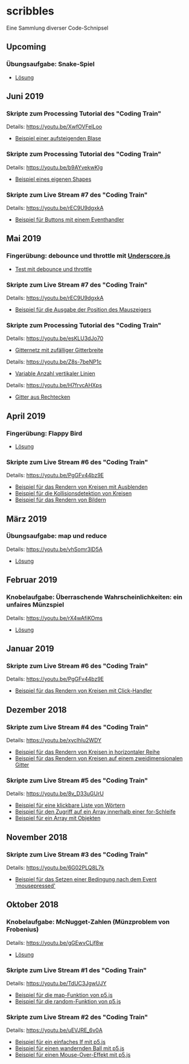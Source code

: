 # scribbles
Eine Sammlung diverser Code-Schnipsel

## Upcoming

### Übungsaufgabe: Snake-Spiel

* [Lösung](https://github.com/dirent/scribbles/tree/master/games/p5_snake)

## Juni 2019

### Skripte zum Processing Tutorial des "Coding Train"
Details:
https://youtu.be/XwfOVFelLoo

* [Beispiel einer aufsteigenden Blase](https://dirent.github.io/scribbles/codingtrain/processing/objects/ascending_bubble/)

### Skripte zum Processing Tutorial des "Coding Train"
Details:
https://youtu.be/b9AYvekwKIg

* [Beispiel eines eigenen Shapes](https://dirent.github.io/scribbles/codingtrain/processing/functions/star/)

### Skripte zum Live Stream #7 des "Coding Train"
Details:
https://youtu.be/rEC9U9dgxkA

* [Beispiel für Buttons mit einem Eventhandler](https://dirent.github.io/scribbles/codingtrain/live/007/events_button/)

## Mai 2019

### Fingerübung: debounce und throttle mit [Underscore.js](https://underscorejs.org/)

* [Test mit debounce und throttle](https://dirent.github.io/scribbles/underscore/debounce/)

### Skripte zum Live Stream #7 des "Coding Train"
Details:
https://youtu.be/rEC9U9dgxkA

* [Beispiel für die Ausgabe der Position des Mauszeigers](https://dirent.github.io/scribbles/codingtrain/live/007/mouseposition/)

### Skripte zum Processing Tutorial des "Coding Train"
Details:
https://youtu.be/esKLU3dJo70

* [Gitternetz mit zufälliger Gitterbreite](https://dirent.github.io/scribbles/codingtrain/processing/loop/while_grid)

Details:
https://youtu.be/Z8s-7beNP1c

* [Variable Anzahl vertikaler Linien](https://dirent.github.io/scribbles/codingtrain/processing/loop/loop_inside_draw)

Details:
https://youtu.be/H7frvcAHXps

* [Gitter aus Rechtecken](https://dirent.github.io/scribbles/codingtrain/processing/loop/nested_loops)

## April 2019

### Fingerübung: Flappy Bird

* [Lösung](https://dirent.github.io/scribbles/games/p5_flappybird)

### Skripte zum Live Stream #6 des "Coding Train"
Details:
https://youtu.be/PgGFv44bz9E

* [Beispiel für das Rendern von Kreisen mit Ausblenden](https://dirent.github.io/scribbles/codingtrain/live/006/fadingbubbles)
* [Beispiel für die Kollisionsdetektion von Kreisen](https://dirent.github.io/scribbles/codingtrain/live/006/intersectingbubbles)
* [Beispiel für das Rendern von Bildern](https://dirent.github.io/scribbles/codingtrain/live/006/imagebubbles)

## März 2019

### Übungsaufgabe: map und reduce
Details:
https://youtu.be/vhSomr3lD5A

* [Lösung](https://dirent.github.io/scribbles/weitz_d3_map-reduce)

## Februar 2019

### Knobelaufgabe: Überraschende Wahrscheinlichkeiten: ein unfaires Münzspiel
Details:
https://youtu.be/rX4wAfiKOms

* [Lösung](https://dirent.github.io/scribbles/weitz_knobelaufgabe_unfaires-muenzspiel)

## Januar 2019

### Skripte zum Live Stream #6 des "Coding Train"
Details:
https://youtu.be/PgGFv44bz9E

* [Beispiel für das Rendern von Kreisen mit Click-Handler](https://dirent.github.io/scribbles/codingtrain/live/006/colorbubbles)

## Dezember 2018

### Skripte zum Live Stream #4 des "Coding Train"
Details:
https://youtu.be/xyclhIu2WDY

* [Beispiel für das Rendern von Kreisen in horizontaler Reihe](https://dirent.github.io/scribbles/codingtrain/live/004/horizontalcircles)
* [Beispiel für das Rendern von Kreisen auf einem zweidimensionalen Gitter](https://dirent.github.io/scribbles/codingtrain/live/004/gridcircles)

### Skripte zum Live Stream #5 des "Coding Train"
Details:
https://youtu.be/8v_D33uGUrU

* [Beispiel für eine klickbare Liste von Wörtern](https://dirent.github.io/scribbles/codingtrain/live/005/wordlist)
* [Beispiel für den Zugriff auf ein Array innerhalb einer for-Schleife](https://dirent.github.io/scribbles/codingtrain/live/005/arraywithforloop)
* [Beispiel für ein Array mit Objekten](https://dirent.github.io/scribbles/codingtrain/live/005/randombubbles)

## November 2018

### Skripte zum Live Stream #3 des "Coding Train"
Details:
https://youtu.be/6G02PLQ8L7k

* [Beispiel für das Setzen einer Bedingung nach dem Event 'mousepressed'](https://dirent.github.io/scribbles/codingtrain/live/003/mousepressed)

## Oktober 2018

### Knobelaufgabe: McNugget-Zahlen (Münzproblem von Frobenius) 
Details:
https://youtu.be/gGEwvCLjf8w

* [Lösung](https://dirent.github.io/scribbles/weitz_knobelaufgabe_mcnugget-zahlen)

### Skripte zum Live Stream #1 des "Coding Train"
Details:
https://youtu.be/TdUC3JgwUJY

* [Beispiel für die map-Funktion von p5.js](https://dirent.github.io/scribbles/codingtrain/live/001/map)
* [Beispiel für die random-Funktion von p5.js](https://dirent.github.io/scribbles/codingtrain/live/001/random)

### Skripte zum Live Stream #2 des "Coding Train"
Details:
https://youtu.be/uEVJRE_6v0A

* [Beispiel für ein einfaches If mit p5.js](https://dirent.github.io/scribbles/codingtrain/live/002/basicif)
* [Beispiel für einen wandernden Ball mit p5.js](https://dirent.github.io/scribbles/codingtrain/live/002/bouncingball)
* [Beispiel für einen Mouse-Over-Effekt mit p5.js](https://dirent.github.io/scribbles/codingtrain/live/002/mouseoverrect)

